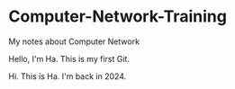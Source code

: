 # Computer-Network-Training
My notes about Computer Network

Hello, I'm Ha. This is my first Git.

Hi. This is Ha. I'm back in 2024.

<a name="pookie"></a>
